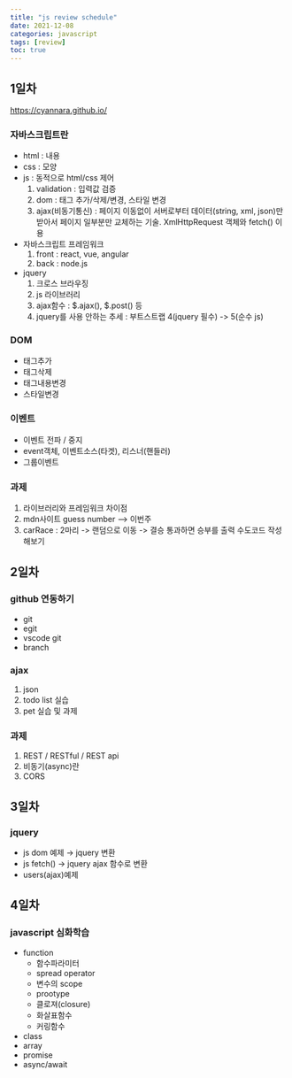```yaml
---
title: "js review schedule"
date: 2021-12-08
categories: javascript
tags: [review]
toc: true
---
```


## 1일차

<https://cyannara.github.io/>

### 자바스크립트란

* html  : 내용
* css   : 모양
* js    : 동적으로 html/css 제어
  1. validation : 입력값 검증
  2. dom : 태그 추가/삭제/변경, 스타일 변경
  3. ajax(비동기통신) : 페이지 이동없이 서버로부터 데이터(string, xml, json)만 받아서 페이지 일부분만 교체하는 기술.  XmlHttpRequest 객체와 fetch() 이용
* 자바스크립트 프레임워크
  1. front : react, vue, angular
  2. back : node.js
* jquery
  1. 크로스 브라우징
  2. js 라이브러리
  3. ajax함수 : $.ajax(), $.post() 등
  4. jquery를 사용 안하는 추세 : 부트스트랩 4(jquery 필수) -> 5(순수 js)

### DOM

* 태그추가
* 태그삭제
* 태그내용변경
* 스타일변경

### 이벤트

* 이벤트 전파  / 중지
* event객체, 이벤트소스(타겟), 리스너(핸들러)
* 그룹이벤트

### 과제

1. 라이브러리와 프레임워크 차이점
2. mdn사이트 guess number   --> 이번주
3. carRace : 2마리 -> 랜덤으로 이동 -> 결승 통과하면 승부를 출력
   수도코드 작성해보기

## 2일차

### github 연동하기

* git
* egit
* vscode git
* branch

### ajax

1. json
2. todo list 실습
3. pet 실습 및 과제

### 과제

1. REST / RESTful / REST api
2. 비동기(async)란
3. CORS

## 3일차

### jquery

* js dom 예제  → jquery 변환
* js fetch() -> jquery ajax 함수로 변환
* users(ajax)예제

## 4일차

### javascript 심화학습

* function
  * 함수파라미터
  * spread operator
  * 변수의 scope
  * prootype
  * 클로져(closure)
  * 화살표함수
  * 커링함수
* class
* array
* promise
* async/await

